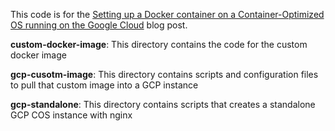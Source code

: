 This code is for the [Setting up a Docker container on a Container-Optimized OS running on the Google Cloud]() blog post.

**custom-docker-image**: This directory contains the code for the custom docker image

**gcp-cusotm-image**: This directory contains scripts and configuration files to pull that custom image into a GCP instance

**gcp-standalone**: This directory contains scripts that creates a standalone GCP COS instance with nginx
